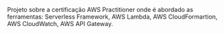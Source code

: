 Projeto sobre a certificação AWS Practitioner onde é abordado as ferramentas: Serverless Framework, AWS Lambda, AWS CloudFormartion, AWS CloudWatch, AWS API Gateway.
